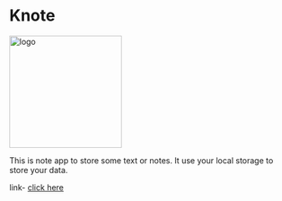 # Knote
<img src="https://ashish293.github.io/favicon.png" alt="logo" height="200px">

This is note app to store some text or notes. It use your local storage to store your data.

link- <a href="https://ashish293.github.io/Knote/"> click here</a>

